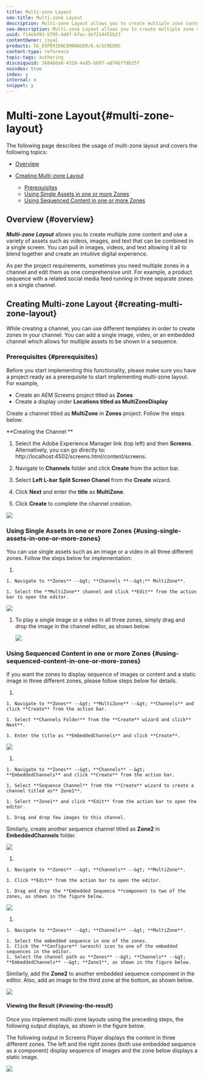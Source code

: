 ```yaml
---
title: Multi-zone Layout
seo-title: Multi-zone Layout
description: Multi-zone Layout allows you to create multiple zone content and use a variety of assets such as videos, images and text that can be combined in a single screen. Follow this page to learn more.
seo-description: Multi-zone Layout allows you to create multiple zone content and use a variety of assets such as videos, images and text that can be combined in a single screen. Follow this page to learn more.
uuid: f14ebd93-b795-4d8f-b7ac-de7214455b23
contentOwner: jsyal
products: SG_EXPERIENCEMANAGER/6.4/SCREENS
content-type: reference
topic-tags: authoring
discoiquuid: 3684b0a0-4316-4ad5-b087-ad74bff9b25f
noindex: true
index: y
internal: n
snippet: y
---
```


# Multi-zone Layout{#multi-zone-layout}

The following page describes the usage of multi-zone layout and covers the following topics:

* [Overview](/screens/using/multi-zone-layout-aem-screens.html?cq_ck=1544732181418#Overview)
* [Creating Multi-zone Layout](../../screens/using/multi-zone-layout-aem-screens.md#creatingmultizonelayout)

    * [Prerequisites](/screens/using/multi-zone-layout-aem-screens.html?cq_ck=1544732181418#Prerequisites)
    * [Using Single Assets in one or more Zones](/screens/using/multi-zone-layout-aem-screens.html?cq_ck=1545259747305#UsingSingleAssetsinoneormoreZones)
    * [Using Sequenced Content in one or more Zones](/screens/using/multi-zone-layout-aem-screens.html?cq_ck=1545256536139#UsingSequencedContentinoneormoreZones)

## Overview {#overview}

***Multi-zone Layout*** allows you to create multiple zone content and use a variety of assets such as videos, images, and text that can be combined in a single screen. You can pull in images, videos, and text allowing it all to blend together and create an intuitive digital experience.

As per the project requirements, sometimes you need multiple zones in a channel and edit them as one comprehensive unit. For example, a product sequence with a related social media feed running in three separate zones on a single channel.

## Creating Multi-zone Layout {#creating-multi-zone-layout}

While creating a channel, you can use different templates in order to create zones in your channel. You can add a single image, video, or an embedded channel which allows for multiple assets to be shown in a sequence.

### Prerequisites {#prerequisites}

Before you start implementing this functionality, please make sure you have a project ready as a prerequisite to start implementing multi-zone layout. For example,

* Create an AEM Screens project titled as **Zones**
* Create a display under **Locations **titled as** MultiZoneDisplay**

Create a channel titled as **MultiZone** in **Zones** project. Follow the steps below:

**Creating the Channel **

1. Select the Adobe Experience Manager link (top left) and then **Screens**. Alternatively, you can ﻿go directly to: http://localhost:4502/screens.html/content/screens.
1. Navigate to **Channels** folder and click **Create** from the action bar.   

1. Select **Left L-bar Split Screen Chanel** from the **Create** wizard.  

1. Click **Next** and enter the **title** as **MultiZone**.

1. Click **Create** to complete the channel creation.

![](assets/screen_shot_2018-12-07at120026pm.png) 

### Using Single Assets in one or more Zones {#using-single-assets-in-one-or-more-zones}

You can use single assets such as an image or a video in all three different zones. Follow the steps below for implementation:

1.

    1. Navigate to **Zones** --&gt; **Channels **--&gt;** MultiZone**.
    
    1. Select the **MultiZone** channel and click **Edit** from the action bar to open the editor.

   ![](assets/screen_shot_2018-12-07at14917pm.png)

1. To play a single image or a video in all three zones, simply drag and drop the image in the channel editor, as shown below.

   ![](assets/new1-1.gif)

### Using Sequenced Content in one or more Zones {#using-sequenced-content-in-one-or-more-zones}

If you want the zones to display sequence of images or content and a static image in three different zones, please follow steps below for details.

1.

    1. Navigate to **Zones** --&gt; **MultiZone** --&gt; **Channels** and click **Create** from the action bar.
    
    1. Select **Channels Folder** from the **Create** wizard and click** Next**.
    
    1. Enter the title as **EmbeddedChannels** and click **Create**.

   ![](assets/screen_shot_2018-12-19at125428pm.png)

1.

    1. Navigate to **Zones** --&gt; **Channels** --&gt; **EmbeddedChannels** and click **Create** from the action bar.
    
    1. Select **Sequence Channel** from the **Create** wizard to create a channel titled as** Zone1**.
    
    1. Select **Zone1** and click **Edit** from the action bar to open the editor.
    
    1. Drag and drop few images to this channel.

   Similarly, create another sequence channel titled as **Zone2** in **EmbeddedChannels** folder.

   ![](assets/screen_shot_2018-12-19at125930pm.png)

1.

    1. Navigate to **Zones** --&gt; **Channels** --&gt; **MultiZone**.  
    
    1. Click **Edit** from the action bar to open the editor.  
    
    1. Drag and drop the **Embedded Sequence **component to two of the zones, as shown in the figure below.

   ![](assets/new.gif)

1.

    1. Navigate to **Zones** --&gt; **Channels** --&gt; **MultiZone**.
    
    1. Select the embedded sequence in one of the zones.  
    1. Click the **Configure** (wrench) icon to one of the embedded sequences in the editor.
    1. Select the channel path as **Zones** --&gt; **Channels** --&gt; **EmbeddedChannels** --&gt; **Zone1**, as shown in the figure below.

   Similarly, add the **Zone2** to another embedded sequence component in the editor. Also, add an image to the third zone at the bottom, as shown below.

   ![](assets/new2-1.gif)

#### Viewing the Result {#viewing-the-result}

Once you implement multi-zone layouts using the preceding steps, the following output displays, as shown in the figure below.

The following output in Screens Player displays the content in three different zones. The left and the right zones (both use embedded sequence as a component) display sequence of images and the zone below displays a static image.

![](assets/new2-2.gif)


